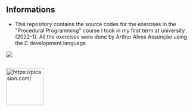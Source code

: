 ## Informations

- This repository contains the source codes for the exercises in the "Procedural Programming" course I took in my first term at university (2022-1). All the exercises were done by Arthur Alves Assunção using the C development language
 
<a href="https://facom.ufu.br/pessoas/docentes/claudiney-ramos-tinoco" target="_blank"><img src="https://img.shields.io/badge/Mastered%20by-9370DB.svg"></a>

##

<img align="center" src="https://i.picasion.com/pic92/3dc82557f4da612eb3e0d05edf939d9e.gif" width="100" height="100" border="0" alt="https://picasion.com/" /></a><br />
